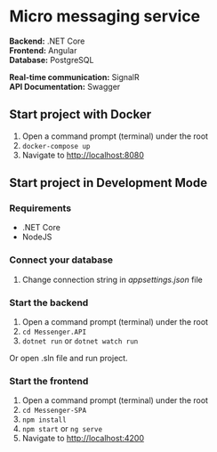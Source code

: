# Micro messaging service

**Backend:** .NET Core  
**Frontend:** Angular  
**Database:** PostgreSQL

**Real-time communication:** SignalR  
**API Documentation:** Swagger  

## Start project with Docker

1. Open a command prompt (terminal) under the root
2. `docker-compose up`
3. Navigate to [http://localhost:8080](http://localhost:8080)

## Start project in Development Mode

### Requirements

* .NET Core
* NodeJS

### Connect your database

1. Change connection string in *appsettings.json* file

### Start the backend

1. Open a command prompt (terminal) under the root
2. `cd Messenger.API`
3. `dotnet run` or `dotnet watch run`

Or open .sln file and run project.

### Start the frontend

1. Open a command prompt (terminal) under the root
2. `cd Messenger-SPA`
3. `npm install`
4. `npm start` or `ng serve`
5. Navigate to [http://localhost:4200](http://localhost:4200)
